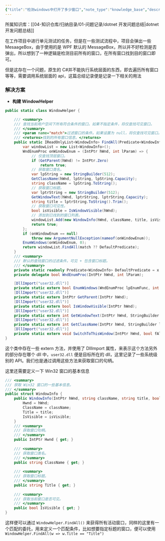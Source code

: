 ```yaml
---
{"title":"检测windows中打开了多少窗口","note_type":"knowledge_base","description":"通过调用系统接口来获取 windows 打开了多少窗口","tags":["csharp","dotnet"],"create_time":"2024-08-12","update_time":"2025-02-19","dg-home":false,"dg-publish":true,"aliase":null,"root":"dotnet 开发问题总结","permalink":"/04-知识仓库/知识单元/01-问题记录/dotnet 开发问题总结/检测windows中打开了多少窗口/","dgPassFrontmatter":true,"noteIcon":"","created":"2024-08-12","updated":"2025-02-19"}
---
```



所属知识库：[[04-知识仓库/归纳目录/01-问题记录/dotnet 开发问题总结\|dotnet 开发问题总结]]

在工作项目中进行单元测试的任务，但是在一些测试流程中，项目会弹出一些 MesaageBox，由于使用的是 WPF 默认的 MessageBox，所以并不好检测是否弹出，所以想到了一种逻辑是检测目前所有的窗口，在所有窗口找到目的窗口即可。

但是这存在一个问题，原生的 C#并不能执行系统层面的东西，即去遍历所有窗口等等，需要调用系统层面的 api，这篇总结记录便是记录一下相关的用法

### 解决方案

- **构建 WindowHelper**

```csharp
public static class WindowHelper {

    /// <summary>
    /// 查找当前用户空间下所有符合条件的窗口。如果不指定条件，将仅查找可见窗口。
    /// </summary>
    /// <param name="match">过滤窗口的条件。如果设置为 null，将仅查找可见窗口。</param>
    /// <returns>找到的所有窗口信息。</returns>
    public static IReadOnlyList<WindowInfo> FindAll(Predicate<WindowInfo> match = null) {
        var windowList = new List<WindowInfo>();
        WndEnumProc onWindowEnum = (IntPtr hWnd, int lParam) => {
            // 仅查找顶层窗口。
            if (GetParent(hWnd) != IntPtr.Zero)
                return true;
            // 获取窗口类名。
            var lpString = new StringBuilder(512);
            GetClassName(hWnd, lpString, lpString.Capacity);
            string className = lpString.ToString();
            // 获取窗口标题。
            var lptrString = new StringBuilder(512);
            GetWindowText(hWnd, lptrString, lptrString.Capacity);
            string title = lptrString.ToString().Trim();
            // 获取窗口可见性。
            bool isVisible = IsWindowVisible(hWnd);
            // 添加到已找到的窗口列表。
            windowList.Add(new WindowInfo(hWnd, className, title, isVisible));
            return true;
        };
        if (onWindowEnum == null)
            throw new ArgumentNullException(nameof(onWindowEnum));
        EnumWindows(onWindowEnum, 0);
        return windowList.FindAll(match ?? DefaultPredicate);
    }
    /// <summary>
    /// 默认的查找窗口的过滤条件。可见 + 包含窗口标题。
    /// </summary>
    private static readonly Predicate<WindowInfo> DefaultPredicate = x => x.IsVisible && x.Title.Length > 0;
    private delegate bool WndEnumProc(IntPtr hWnd, int lParam);

    [DllImport("user32.dll")]
    private static extern bool EnumWindows(WndEnumProc lpEnumFunc, int lParam);
    [DllImport("user32.dll")]
    private static extern IntPtr GetParent(IntPtr hWnd);
    [DllImport("user32.dll")]
    private static extern bool IsWindowVisible(IntPtr hWnd);
    [DllImport("user32.dll")]
    private static extern int GetWindowText(IntPtr hWnd, StringBuilder lptrString, int nMaxCount);
    [DllImport("user32.dll")]
    private static extern int GetClassName(IntPtr hWnd, StringBuilder lpString, int nMaxCount);
    [DllImport("user32.dll")]
    private static extern void SwitchToThisWindow(IntPtr hWnd, bool fAltTab);
}
```

这个类中存在一些 extern 方法，并使用了 DllImport 属性，来表示这个方法另外的部分存在哪个 dll 中，`user32.dll` 便是目标所在的 dll，这里记录了一些系统级别的 API。我们也是通过调用这些方法来获取窗口的句柄。

这里还需要定义一下 Win32 窗口的基本信息

```csharp
/// <summary>  
/// 获取 Win32 窗口的一些基本信息。  
/// </summary>  
public struct WindowInfo {  
    public WindowInfo(IntPtr hWnd, string className, string title, bool isVisible) : this() {  
        Hwnd = hWnd;  
        ClassName = className;  
        Title = title;  
        IsVisible = isVisible;  
    }  
    /// <summary>  
    /// 获取窗口句柄。  
    /// </summary>  
    public IntPtr Hwnd { get; }  
  
    /// <summary>  
    /// 获取窗口类名。  
    /// </summary>  
    public string ClassName { get; }  
  
    /// <summary>  
    /// 获取窗口标题。  
    /// </summary>  
    public string Title { get; }  
  
    /// <summary>  
    /// 获取当前窗口是否可见。  
    /// </summary>  
    public bool IsVisible { get; }  
}
```

这样便可以通过 `WindowHelper.FindAll()` 来获得所有活动窗口，同样的这里有一个匹配的委托，用来定义一个匹配条件，比如想要指定标题的窗口，便可以使用 `WindowHelper.FindAll(w => w.Title == "Title")`
